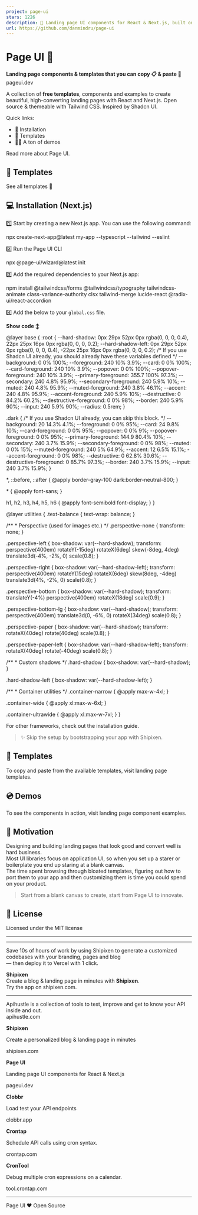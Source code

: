 ```yaml
---
project: page-ui
stars: 1226
description: 📃 Landing page UI components for React & Next.js, built on top of TailwindCSS
url: https://github.com/danmindru/page-ui
---
```


Page UI 📃
==========

**Landing page components & templates that you can copy 📋 & paste 🍝**  
pageui.dev

A collection of **free templates**, components and examples to create beautiful, high-converting landing pages with React and Next.js. Open source & themeable with Tailwind CSS. Inspired by Shadcn UI.

Quick links:

-   📀 Installation
-   📄 Templates
-   👩‍💻 A ton of demos

Read more about Page UI.

🎨 Templates
------------

See all templates 👀  

💻 Installation (Next.js)
-------------------------

1️⃣ Start by creating a new Next.js app. You can use the following command:

npx create-next-app@latest my-app --typescript --tailwind --eslint

2️⃣ Run the Page UI CLI

npx @page-ui/wizard@latest init

3️⃣ Add the required dependencies to your Next.js app:

npm install @tailwindcss/forms @tailwindcss/typography tailwindcss-animate class-variance-authority clsx tailwind-merge lucide-react @radix-ui/react-accordion

4️⃣ Add the below to your `global.css` file.

**Show code ↕️**

@layer base {
  :root {
    \--hard-shadow: 0px 29px 52px 0px rgba(0, 0, 0, 0.4),
      22px 25px 16px 0px rgba(0, 0, 0, 0.2);
    \--hard-shadow-left: 0px 29px 52px 0px rgba(0, 0, 0, 0.4),
      \-22px 25px 16px 0px rgba(0, 0, 0, 0.2);
    /\* If you use Shadcn UI already, you should already have these variables defined \*/
    \--background: 0 0% 100%;
    \--foreground: 240 10% 3.9%;
    \--card: 0 0% 100%;
    \--card-foreground: 240 10% 3.9%;
    \--popover: 0 0% 100%;
    \--popover-foreground: 240 10% 3.9%;
    \--primary-foreground: 355.7 100% 97.3%;
    \--secondary: 240 4.8% 95.9%;
    \--secondary-foreground: 240 5.9% 10%;
    \--muted: 240 4.8% 95.9%;
    \--muted-foreground: 240 3.8% 46.1%;
    \--accent: 240 4.8% 95.9%;
    \--accent-foreground: 240 5.9% 10%;
    \--destructive: 0 84.2% 60.2%;
    \--destructive-foreground: 0 0% 98%;
    \--border: 240 5.9% 90%;
    \--input: 240 5.9% 90%;
    \--radius: 0.5rem;
  }

  .dark {
    /\* If you use Shadcn UI already, you can skip this block. \*/
    \--background: 20 14.3% 4.1%;
    \--foreground: 0 0% 95%;
    \--card: 24 9.8% 10%;
    \--card-foreground: 0 0% 95%;
    \--popover: 0 0% 9%;
    \--popover-foreground: 0 0% 95%;
    \--primary-foreground: 144.9 80.4% 10%;
    \--secondary: 240 3.7% 15.9%;
    \--secondary-foreground: 0 0% 98%;
    \--muted: 0 0% 15%;
    \--muted-foreground: 240 5% 64.9%;
    \--accent: 12 6.5% 15.1%;
    \--accent-foreground: 0 0% 98%;
    \--destructive: 0 62.8% 30.6%;
    \--destructive-foreground: 0 85.7% 97.3%;
    \--border: 240 3.7% 15.9%;
    \--input: 240 3.7% 15.9%;
  }

  \*,
  ::before,
  ::after {
    @apply border-gray-100 dark:border-neutral-800;
  }

  \* {
    @apply font-sans;
  }

  h1,
  h2,
  h3,
  h4,
  h5,
  h6 {
    @apply font-semibold font-display;
  }
}

@layer utilities {
  .text-balance {
    text-wrap: balance;
  }

  /\*\*
   \* Perspective (used for images etc.)
   \*/
  .perspective-none {
    transform: none;
  }

  .perspective-left {
    box-shadow: var(\--hard-shadow);
    transform: perspective(400em) rotateY(\-15deg) rotateX(6deg)
      skew(\-8deg, 4deg) translate3d(\-4%, \-2%, 0) scale(0.8);
  }

  .perspective-right {
    box-shadow: var(\--hard-shadow-left);
    transform: perspective(400em) rotateY(15deg) rotateX(6deg) skew(8deg, \-4deg)
      translate3d(4%, \-2%, 0) scale(0.8);
  }

  .perspective-bottom {
    box-shadow: var(\--hard-shadow);
    transform: translateY(\-4%) perspective(400em) rotateX(18deg) scale(0.9);
  }

  .perspective-bottom-lg {
    box-shadow: var(\--hard-shadow);
    transform: perspective(400em) translate3d(0, \-6%, 0) rotateX(34deg)
      scale(0.8);
  }

  .perspective-paper {
    box-shadow: var(\--hard-shadow);
    transform: rotateX(40deg) rotate(40deg) scale(0.8);
  }

  .perspective-paper-left {
    box-shadow: var(\--hard-shadow-left);
    transform: rotateX(40deg) rotate(\-40deg) scale(0.8);
  }

  /\*\*
   \* Custom shadows
   \*/
  .hard-shadow {
    box-shadow: var(\--hard-shadow);
  }

  .hard-shadow-left {
    box-shadow: var(\--hard-shadow-left);
  }

  /\*\*
   \* Container utilities
   \*/
  .container-narrow {
    @apply max-w-4xl;
  }

  .container-wide {
    @apply xl:max-w-6xl;
  }

  .container-ultrawide {
    @apply xl:max-w-7xl;
  }
}

  

For other frameworks, check out the installation guide.

> ✨ Skip the setup by bootstrapping your app with Shipixen.

🎨 Templates
------------

To copy and paste from the available templates, visit landing page templates.

💿 Demos
--------

To see the components in action, visit landing page component examples.

💪 Motivation
-------------

Designing and building landing pages that look good and convert well is hard business.  
Most UI libraries focus on application UI, so when you set up a starer or boilerplate you end up staring at a blank canvas.  
The time spent browsing through bloated templates, figuring out how to port them to your app and then customizing them is time you could spend on your product.

> Start from a blank canvas to create, start from Page UI to innovate.

📝 License
----------

Licensed under the MIT license

* * *

* * *

Save 10s of hours of work by using Shipixen to generate a customized codebases with your branding, pages and blog  
― then deploy it to Vercel with 1 click.

  
**Shipixen**  
Create a blog & landing page in minutes with **Shipixen**.  
Try the app on shipixen.com.

* * *

Apihustle is a collection of tools to test, improve and get to know your API inside and out.  
apihustle.com  

**Shipixen**

Create a personalized blog & landing page in minutes

shipixen.com

**Page UI**

Landing page UI components for React & Next.js

pageui.dev

**Clobbr**

Load test your API endpoints

clobbr.app

**Crontap**

Schedule API calls using cron syntax.

crontap.com

**CronTool**

Debug multiple cron expressions on a calendar.

tool.crontap.com

* * *

  
Page UI ❤️ Open Source
